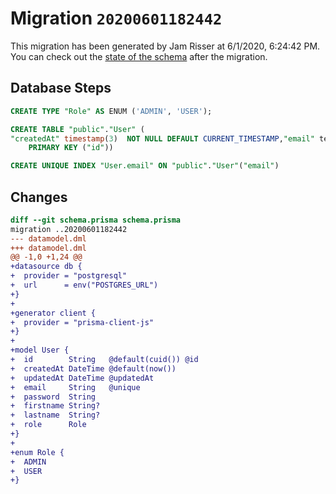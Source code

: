 # Migration `20200601182442`

This migration has been generated by Jam Risser at 6/1/2020, 6:24:42 PM.
You can check out the [state of the schema](./schema.prisma) after the migration.

## Database Steps

```sql
CREATE TYPE "Role" AS ENUM ('ADMIN', 'USER');

CREATE TABLE "public"."User" (
"createdAt" timestamp(3)  NOT NULL DEFAULT CURRENT_TIMESTAMP,"email" text  NOT NULL ,"firstname" text   ,"id" text  NOT NULL ,"lastname" text   ,"password" text  NOT NULL ,"role" "Role" NOT NULL ,"updatedAt" timestamp(3)  NOT NULL ,
    PRIMARY KEY ("id"))

CREATE UNIQUE INDEX "User.email" ON "public"."User"("email")
```

## Changes

```diff
diff --git schema.prisma schema.prisma
migration ..20200601182442
--- datamodel.dml
+++ datamodel.dml
@@ -1,0 +1,24 @@
+datasource db {
+  provider = "postgresql"
+  url      = env("POSTGRES_URL")
+}
+
+generator client {
+  provider = "prisma-client-js"
+}
+
+model User {
+  id        String   @default(cuid()) @id
+  createdAt DateTime @default(now())
+  updatedAt DateTime @updatedAt
+  email     String   @unique
+  password  String
+  firstname String?
+  lastname  String?
+  role      Role
+}
+
+enum Role {
+  ADMIN
+  USER
+}
```



